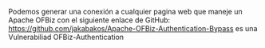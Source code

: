 Podemos generar una conexión a cualquier pagina web que maneje un Apache OFBiz con el siguiente enlace de GitHub: https://github.com/jakabakos/Apache-OFBiz-Authentication-Bypass es una Vulnerabiliad OFBiz-Authentication 
